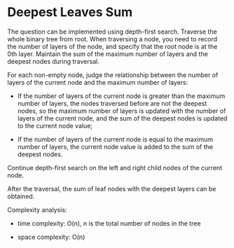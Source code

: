 # Deepest Leaves Sum

The question can be implemented using depth-first search. Traverse the whole binary tree from root. When traversing a node, you need to record the number of layers of the node, and specify that the root node is at the 0th layer. Maintain the sum of the maximum number of layers and the deepest nodes during traversal.

For each non-empty node, judge the relationship between the number of layers of the current node and the maximum number of layers:

- If the number of layers of the current node is greater than the maximum number of layers, the nodes traversed before are not the deepest nodes, so the maximum number of layers is updated with the number of layers of the current node, and the sum of the deepest nodes is updated to the current node value;

- If the number of layers of the current node is equal to the maximum number of layers, the current node value is added to the sum of the deepest nodes.

Continue depth-first search on the left and right child nodes of the current node.

After the traversal, the sum of leaf nodes with the deepest layers can be obtained.

Complexity analysis:
- time complexity: O(n), n is  the total number of nodes in the tree

- space complexity: O(n)

